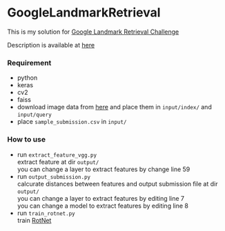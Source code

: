 # GoogleLandmarkRetrieval

This is my solution for [Google Landmark Retrieval Challenge](https://www.kaggle.com/c/landmark-retrieval-challenge/)

Description is available at [here]()

### Requirement
- python
- keras
- cv2
- faiss
- download image data from [here](https://www.kaggle.com/c/landmark-retrieval-challenge/discussion/56194)
and place them in `input/index/` and `input/query`  
- place `sample_submission.csv` in `input/`
### How to use
- run `extract_feature_vgg.py`  
  extract feature at dir `output/`  
  you can change a layer to extract features by change line 59  
- run `output_submission.py`  
  calcurate distances between features and output submission file at dir `output/`  
  you can change a layer to extract features by editing line 7  
  you can change a model to extract features by editing line 8  
- run `train_rotnet.py`  
  train [RotNet](https://openreview.net/forum?id=S1v4N2l0-)
  
